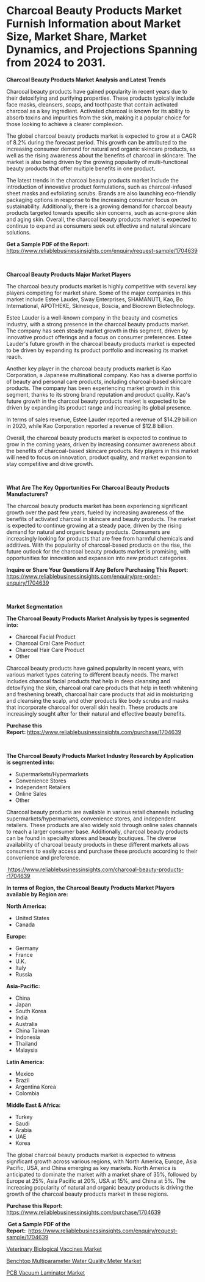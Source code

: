 <p><h1>Charcoal Beauty Products Market Furnish Information about Market Size, Market Share, Market Dynamics, and Projections Spanning from 2024 to 2031.</h1></p><p><strong>Charcoal Beauty Products Market Analysis and Latest Trends</strong></p>
<p><p>Charcoal beauty products have gained popularity in recent years due to their detoxifying and purifying properties. These products typically include face masks, cleansers, soaps, and toothpaste that contain activated charcoal as a key ingredient. Activated charcoal is known for its ability to absorb toxins and impurities from the skin, making it a popular choice for those looking to achieve a clearer complexion.</p><p>The global charcoal beauty products market is expected to grow at a CAGR of 8.2% during the forecast period. This growth can be attributed to the increasing consumer demand for natural and organic skincare products, as well as the rising awareness about the benefits of charcoal in skincare. The market is also being driven by the growing popularity of multi-functional beauty products that offer multiple benefits in one product.</p><p>The latest trends in the charcoal beauty products market include the introduction of innovative product formulations, such as charcoal-infused sheet masks and exfoliating scrubs. Brands are also launching eco-friendly packaging options in response to the increasing consumer focus on sustainability. Additionally, there is a growing demand for charcoal beauty products targeted towards specific skin concerns, such as acne-prone skin and aging skin. Overall, the charcoal beauty products market is expected to continue to expand as consumers seek out effective and natural skincare solutions.</p></p>
<p><strong>Get a Sample PDF of the Report:&nbsp;</strong> <a href="https://www.reliablebusinessinsights.com/enquiry/request-sample/1704639">https://www.reliablebusinessinsights.com/enquiry/request-sample/1704639</a></p>
<p>&nbsp;</p>
<p><strong>Charcoal Beauty Products Major Market Players</strong></p>
<p><p>The charcoal beauty products market is highly competitive with several key players competing for market share. Some of the major companies in this market include Estee Lauder, Sway Enterprises, SHAMANUTI, Kao, Bo International, APOTHEKE, Skinesque, Boscia, and Biocrown Biotechnology.</p><p>Estee Lauder is a well-known company in the beauty and cosmetics industry, with a strong presence in the charcoal beauty products market. The company has seen steady market growth in this segment, driven by innovative product offerings and a focus on consumer preferences. Estee Lauder's future growth in the charcoal beauty products market is expected to be driven by expanding its product portfolio and increasing its market reach.</p><p>Another key player in the charcoal beauty products market is Kao Corporation, a Japanese multinational company. Kao has a diverse portfolio of beauty and personal care products, including charcoal-based skincare products. The company has been experiencing market growth in this segment, thanks to its strong brand reputation and product quality. Kao's future growth in the charcoal beauty products market is expected to be driven by expanding its product range and increasing its global presence.</p><p>In terms of sales revenue, Estee Lauder reported a revenue of $14.29 billion in 2020, while Kao Corporation reported a revenue of $12.8 billion.</p><p>Overall, the charcoal beauty products market is expected to continue to grow in the coming years, driven by increasing consumer awareness about the benefits of charcoal-based skincare products. Key players in this market will need to focus on innovation, product quality, and market expansion to stay competitive and drive growth.</p></p>
<p>&nbsp;</p>
<p><strong>What Are The Key Opportunities For Charcoal Beauty Products Manufacturers?</strong></p>
<p><p>The charcoal beauty products market has been experiencing significant growth over the past few years, fueled by increasing awareness of the benefits of activated charcoal in skincare and beauty products. The market is expected to continue growing at a steady pace, driven by the rising demand for natural and organic beauty products. Consumers are increasingly looking for products that are free from harmful chemicals and additives. With the popularity of charcoal-based products on the rise, the future outlook for the charcoal beauty products market is promising, with opportunities for innovation and expansion into new product categories.</p></p>
<p><strong>Inquire or Share Your Questions If Any Before Purchasing This Report:</strong> <a href="https://www.reliablebusinessinsights.com/enquiry/pre-order-enquiry/1704639">https://www.reliablebusinessinsights.com/enquiry/pre-order-enquiry/1704639</a></p>
<p>&nbsp;</p>
<p><strong>Market Segmentation</strong></p>
<p><strong>The Charcoal Beauty Products Market Analysis by types is segmented into:</strong></p>
<p><ul><li>Charcoal Facial Product</li><li>Charcoal Oral Care Product</li><li>Charcoal Hair Care Product</li><li>Other</li></ul></p>
<p><p>Charcoal beauty products have gained popularity in recent years, with various market types catering to different beauty needs. The market includes charcoal facial products that help in deep cleansing and detoxifying the skin, charcoal oral care products that help in teeth whitening and freshening breath, charcoal hair care products that aid in moisturizing and cleansing the scalp, and other products like body scrubs and masks that incorporate charcoal for overall skin health. These products are increasingly sought after for their natural and effective beauty benefits.</p></p>
<p><strong>Purchase this Report:&nbsp;</strong><a href="https://www.reliablebusinessinsights.com/purchase/1704639">https://www.reliablebusinessinsights.com/purchase/1704639</a></p>
<p>&nbsp;</p>
<p><strong>The Charcoal Beauty Products Market Industry Research by Application is segmented into:</strong></p>
<p><ul><li>Supermarkets/Hypermarkets</li><li>Convenience Stores</li><li>Independent Retailers</li><li>Online Sales</li><li>Other</li></ul></p>
<p><p>Charcoal beauty products are available in various retail channels including supermarkets/hypermarkets, convenience stores, and independent retailers. These products are also widely sold through online sales channels to reach a larger consumer base. Additionally, charcoal beauty products can be found in specialty stores and beauty boutiques. The diverse availability of charcoal beauty products in these different markets allows consumers to easily access and purchase these products according to their convenience and preference.</p></p>
<p><a href="https://www.reliablebusinessinsights.com/charcoal-beauty-products-r1704639">&nbsp;https://www.reliablebusinessinsights.com/charcoal-beauty-products-r1704639</a></p>
<p><strong>In terms of Region, the Charcoal Beauty Products Market Players available by Region are:</strong></p>
<p>
    <p> <strong> North America: </strong>
        <ul>
            <li>United States</li>
            <li>Canada</li>
        </ul>
        </p> 
    <p> <strong> Europe: </strong>
        <ul>
            <li>Germany</li>
            <li>France</li>
            <li>U.K.</li>
            <li>Italy</li>
            <li>Russia</li>
        </ul>
        </p> 
    <p> <strong> Asia-Pacific: </strong>
        <ul>
            <li>China</li>
            <li>Japan</li>
            <li>South Korea</li>
            <li>India</li>
            <li>Australia</li>
            <li>China Taiwan</li>
            <li>Indonesia</li>
            <li>Thailand</li>
            <li>Malaysia</li>
        </ul>
        </p> 
    <p> <strong> Latin America: </strong>
        <ul>
            <li>Mexico</li>
            <li>Brazil</li>
            <li>Argentina Korea</li>
            <li>Colombia</li>
        </ul>
        </p> 
    <p> <strong> Middle East & Africa: </strong>
        <ul>
            <li>Turkey</li>
            <li>Saudi</li>
            <li>Arabia</li>
            <li>UAE</li>
            <li>Korea</li>
        </ul>
    </p>
    </p>
<p><p>The global charcoal beauty products market is expected to witness significant growth across various regions, with North America, Europe, Asia Pacific, USA, and China emerging as key markets. North America is anticipated to dominate the market with a market share of 35%, followed by Europe at 25%, Asia Pacific at 20%, USA at 15%, and China at 5%. The increasing popularity of natural and organic beauty products is driving the growth of the charcoal beauty products market in these regions.</p></p>
<p><strong>Purchase this Report: </strong><a href="https://www.reliablebusinessinsights.com/purchase/1704639">https://www.reliablebusinessinsights.com/purchase/1704639</a></p>
<p>&nbsp;<strong>Get a Sample PDF of the Report:&nbsp;&nbsp;</strong><a href="https://www.reliablebusinessinsights.com/enquiry/request-sample/1704639">https://www.reliablebusinessinsights.com/enquiry/request-sample/1704639</a></p>
<p><strong></strong></p>
<p><p><a href="https://medium.com/@pinkierau13/global-veterinary-biological-vaccines-market-trends-insights-into-growth-opportunities-and-1253707352db">Veterinary Biological Vaccines Market</a></p><p><a href="https://github.com/hrhzhypq19/Market-Research-Report-List-1/blob/main/benchtop-multiparameter-water-quality-meter-market.md">Benchtop Multiparameter Water Quality Meter Market</a></p><p><a href="https://medium.com/@jjkh377/pcb-vacuum-laminator-market-emerging-trends-and-future-prospects-for-period-from-2024-to-2031-94d510a3e6a7">PCB Vacuum Laminator Market</a></p></p>